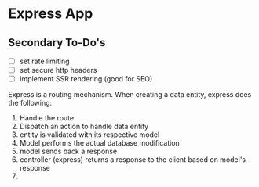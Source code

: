 # Express App

## Secondary To-Do's

- [ ] set rate limiting
- [ ] set secure http headers
- [ ] implement SSR rendering (good for SEO)

Express is a routing mechanism.
When creating a data entity, express does the following:

1. Handle the route
2. Dispatch an action to handle data entity
3. entity is validated with its respective model
4. Model performs the actual database modification
5. model sends back a response
6. controller (express) returns a response to the client based on model's response
7. 
